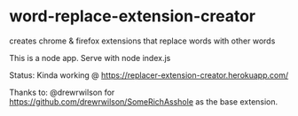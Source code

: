 # word-replace-extension-creator
creates chrome &amp; firefox extensions that replace words with other words

This is a node app. Serve with node index.js

Status: Kinda working @ https://replacer-extension-creator.herokuapp.com/

Thanks to: @drewrwilson for https://github.com/drewrwilson/SomeRichAsshole as the base extension.

